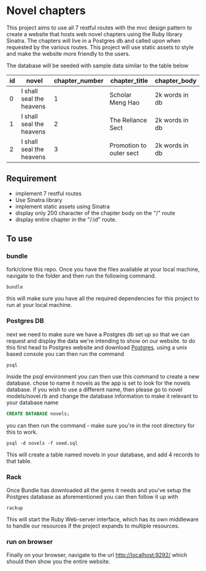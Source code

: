 # Novel chapters
This project aims to use all 7 restful routes with the mvc design pattern to create a website that hosts web novel chapters using the Ruby library Sinatra. The chapters will live in a Postgres db and called upon when requested by the various routes. This project will use static assets to style and make the website more friendly to the users.

The database will be seeded with sample data similar to the table below

| id | novel                    | chapter_number | chapter_title           | chapter_body   |
|----|--------------------------|----------------|-------------------------|----------------|
| 0  | I shall seal the heavens | 1              | Scholar Meng Hao        | 2k words in db |
| 1  | I shall seal the heavens | 2              | The Reliance Sect       | 2k words in db |
| 2  | I shall seal the heavens | 3              | Promotion to outer sect | 2k words in db |

## Requirement
* implement 7 restful routes
* Use Sinatra library
* implement static assets using Sinatra
* display only 200 character of the chapter body on the "/" route
* display entire chapter in the "/:id" route.


## To use
### bundle
fork/clone this repo. Once you have the files available at your local machine, navigate to the folder and then run the following command.
```console
bundle
```
this will make sure you have all the required dependencies for this project to run at your local machine.
### Postgres DB
next we need to make sure we have a Postgres db set up so that we can request and display the data we're intending to show on our website.
to do this first head to Postgres website and download [Postgres](https://www.postgresql.org/download/).
using a unix based console you can then run the command
 ```console
psql
 ```
Inside the psql environment you can then use this command to create a new database. chose to name it novels as the app is set to look for the novels database. if you wish to use a different name, then please go to novel models/novel.rb and change the database information to make it relevant to your database name
```sql
CREATE DATABASE novels;
```
you can then run the command - make sure you're in the root directory for this to work.
```console
psql -d novels -f seed.sql
```
This will create a table named novels in your database, and add 4 records to that table.

### Rack
Once Bundle has downloaded all the gems it needs and you've setup the Postgres database as aforementioned you can then follow it up with
```console
rackup
```
This will start the Ruby Web-server interface, which has its own middleware to handle our resources if the project expands to multiple resources.
### run on browser
Finally on your browser, navigate to the url [http://localhost:9292/](http://localhost:9292/) which should then show you the entire website.
